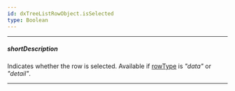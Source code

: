 ```yaml
---
id: dxTreeListRowObject.isSelected
type: Boolean
---
```

---
##### shortDescription
Indicates whether the row is selected. Available if [rowType](/Documentation/ApiReference/UI_Widgets/dxTreeList/Row/#rowType) is *"data"* or *"detail"*.

---
